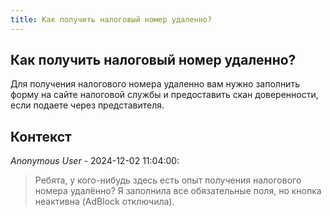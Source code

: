 ```yaml
---
title: Как получить налоговый номер удаленно?
---
```


## Как получить налоговый номер удаленно?

Для получения налогового номера удаленно вам нужно заполнить форму на сайте налоговой службы и предоставить скан доверенности, если подаете через представителя.

## Контекст

_Anonymous User_ - 2024-12-02 11:04:00:

> Ребята, у кого-нибудь здесь есть опыт получения налогового номера удалённо? Я заполнила все обязательные поля, но кнопка неактивна (AdBlock отключила).
